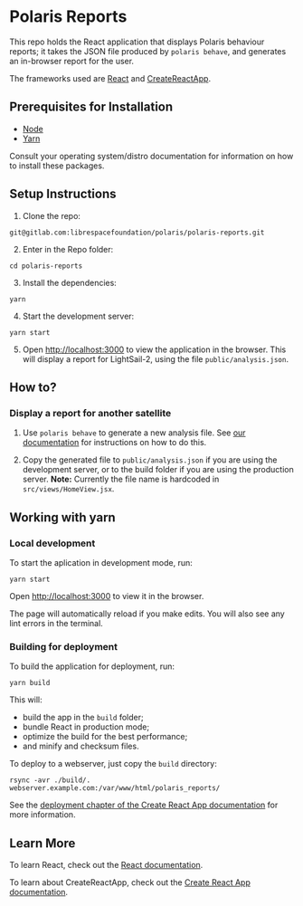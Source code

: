 # Polaris Reports

This repo holds the React application that displays Polaris behaviour reports; it takes the JSON file produced by `polaris behave`, and generates an in-browser report for the user.

The frameworks used are [React](https://reactjs.org) and [CreateReactApp](https://create-react-app.dev/).

## Prerequisites for Installation

- [Node](https://nodejs.org/)
- [Yarn](https://yarnpkg.com/)

Consult your operating system/distro documentation for information on how to install these packages.

## Setup Instructions

1. Clone the repo:

```
git@gitlab.com:librespacefoundation/polaris/polaris-reports.git
```

2. Enter in the Repo folder:

```
cd polaris-reports
```

3. Install the dependencies:

```
yarn
```

4. Start the development server:

```
yarn start
```

5. Open [http://localhost:3000](http://localhost:3000) to view the application in the browser. This will display a report for LightSail-2, using the file `public/analysis.json`.

## How to?

###  Display a report for another satellite

1. Use `polaris behave` to generate a new analysis file.  See [our documentation](https://docs.polarisml.space/en/latest/using/getting_started_with_polaris.html#detect-anomalies-in-telemetry-data-using-polaris-behave) for instructions on how to do this.

2. Copy the generated file to `public/analysis.json` if you are using the development server, or to the build folder if you are using the production server.  **Note:** Currently the file name is hardcoded in `src/views/HomeView.jsx`.

## Working with yarn

### Local development

To start the aplication in development mode, run:

```
yarn start
```

Open [http://localhost:3000](http://localhost:3000) to view it in the browser.

The page will automatically reload if you make edits. You will also see any lint errors in the terminal.

### Building for deployment

To build the application for deployment, run:

```
yarn build
```

This will:

- build the app in the `build` folder;
- bundle React in production mode;
- optimize the build for the best performance;
- and minify and checksum files.

To deploy to a webserver, just copy the `build` directory:

```
rsync -avr ./build/. webserver.example.com:/var/www/html/polaris_reports/
```

See the [deployment chapter of the Create React App documentation](https://create-react-app.dev/docs/deployment) for more information.

## Learn More

To learn React, check out the [React documentation](https://reactjs.org/).

To learn about CreateReactApp, check out the [Create React App documentation](https://create-react-app.dev/).
